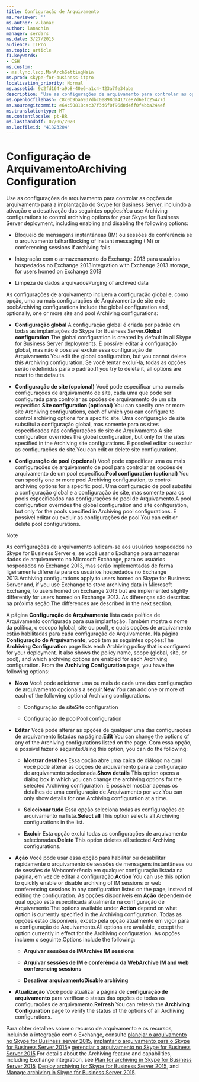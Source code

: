 ```yaml
---
title: Configuração de Arquivamento
ms.reviewer: ''
ms.author: v-lanac
author: lanachin
manager: serdars
ms.date: 3/27/2015
audience: ITPro
ms.topic: article
f1.keywords:
- CSH
ms.custom:
- ms.lync.lscp.MonArchSettingMain
ms.prod: skype-for-business-itpro
localization_priority: Normal
ms.assetid: 9c2fd164-a9b8-40e6-a1c4-423a7fe34aba
description: 'Use as configurações de arquivamento para controlar as opções de arquivamento para a implantação do Skype for Business Server, incluindo a ativação e a desativação das seguintes opções:'
ms.openlocfilehash: c8c0b9ba6937dbc0e898da417ce87d6efc25477d
ms.sourcegitcommit: e64c50818cac37f3d6f0f96d0d4ff0f4bba24aef
ms.translationtype: MT
ms.contentlocale: pt-BR
ms.lasthandoff: 02/06/2020
ms.locfileid: "41823204"
---
```

# <a name="archiving-configuration"></a><span data-ttu-id="f5f2a-103">Configuração de Arquivamento</span><span class="sxs-lookup"><span data-stu-id="f5f2a-103">Archiving Configuration</span></span>
 
<span data-ttu-id="f5f2a-104">Use as configurações de arquivamento para controlar as opções de arquivamento para a implantação do Skype for Business Server, incluindo a ativação e a desativação das seguintes opções:</span><span class="sxs-lookup"><span data-stu-id="f5f2a-104">You use Archiving configurations to control archiving options for your Skype for Business Server deployment, including enabling and disabling the following options:</span></span>
  
- <span data-ttu-id="f5f2a-105">Bloqueio de mensagens instantâneas (IM) ou sessões de conferência se o arquivamento falhar</span><span class="sxs-lookup"><span data-stu-id="f5f2a-105">Blocking of instant messaging (IM) or conferencing sessions if archiving fails</span></span>
    
- <span data-ttu-id="f5f2a-106">Integração com o armazenamento do Exchange 2013 para usuários hospedados no Exchange 2013</span><span class="sxs-lookup"><span data-stu-id="f5f2a-106">Integration with Exchange 2013 storage, for users homed on Exchange 2013</span></span>
    
- <span data-ttu-id="f5f2a-107">Limpeza de dados arquivados</span><span class="sxs-lookup"><span data-stu-id="f5f2a-107">Purging of archived data</span></span>
    
<span data-ttu-id="f5f2a-108">As configurações de arquivamento incluem a configuração global e, como opção, uma ou mais configurações de Arquivamento de site e de pool:</span><span class="sxs-lookup"><span data-stu-id="f5f2a-108">Archiving configurations include the global configuration and, optionally, one or more site and pool Archiving configurations:</span></span>
  
- <span data-ttu-id="f5f2a-109">**Configuração global** A configuração global é criada por padrão em todas as implantações do Skype for Business Server.</span><span class="sxs-lookup"><span data-stu-id="f5f2a-109">**Global configuration** The global configuration is created by default in all Skype for Business Server deployments.</span></span> <span data-ttu-id="f5f2a-110">É possível editar a configuração global, mas não é possível excluir essa configuração de Arquivamento.</span><span class="sxs-lookup"><span data-stu-id="f5f2a-110">You edit the global configuration, but you cannot delete this Archiving configuration.</span></span> <span data-ttu-id="f5f2a-111">Se você tentar excluí-la, todas as opções serão redefinidas para o padrão.</span><span class="sxs-lookup"><span data-stu-id="f5f2a-111">If you try to delete it, all options are reset to the defaults.</span></span>
    
- <span data-ttu-id="f5f2a-112">**Configuração de site (opcional)** Você pode especificar uma ou mais configurações de arquivamento de site, cada uma que pode ser configurada para controlar as opções de arquivamento de um site específico.</span><span class="sxs-lookup"><span data-stu-id="f5f2a-112">**Site configuration (optional)** You can specify one or more site Archiving configurations, each of which you can configure to control archiving options for a specific site.</span></span> <span data-ttu-id="f5f2a-113">Uma configuração de site substitui a configuração global, mas somente para os sites especificados nas configurações de site de Arquivamento.</span><span class="sxs-lookup"><span data-stu-id="f5f2a-113">A site configuration overrides the global configuration, but only for the sites specified in the Archiving site configurations.</span></span> <span data-ttu-id="f5f2a-114">É possível editar ou excluir as configurações de site.</span><span class="sxs-lookup"><span data-stu-id="f5f2a-114">You can edit or delete site configurations.</span></span>
    
- <span data-ttu-id="f5f2a-115">**Configuração de pool (opcional)** Você pode especificar uma ou mais configurações de arquivamento de pool para controlar as opções de arquivamento de um pool específico.</span><span class="sxs-lookup"><span data-stu-id="f5f2a-115">**Pool configuration (optional)** You can specify one or more pool Archiving configuration, to control archiving options for a specific pool.</span></span> <span data-ttu-id="f5f2a-116">Uma configuração de pool substitui a configuração global e a configuração de site, mas somente para os pools especificados nas configurações de pool de Arquivamento.</span><span class="sxs-lookup"><span data-stu-id="f5f2a-116">A pool configuration overrides the global configuration and site configuration, but only for the pools specified in Archiving pool configurations.</span></span> <span data-ttu-id="f5f2a-117">É possível editar ou excluir as configurações de pool.</span><span class="sxs-lookup"><span data-stu-id="f5f2a-117">You can edit or delete pool configurations.</span></span>
    
> [!NOTE]
> <span data-ttu-id="f5f2a-118">As configurações de arquivamento aplicam-se aos usuários hospedados no Skype for Business Server e, se você usar o Exchange para armazenar dados de arquivamento no Microsoft Exchange, para os usuários hospedados no Exchange 2013, mas serão implementadas de forma ligeiramente diferente para os usuários hospedados no Exchange 2013.</span><span class="sxs-lookup"><span data-stu-id="f5f2a-118">Archiving configurations apply to users homed on Skype for Business Server and, if you use Exchange to store archiving data in Microsoft Exchange, to users homed on Exchange 2013 but are implemented slightly differently for users homed on Exchange 2013.</span></span> <span data-ttu-id="f5f2a-119">As diferenças são descritas na próxima seção.</span><span class="sxs-lookup"><span data-stu-id="f5f2a-119">The differences are described in the next section.</span></span> 
  
<span data-ttu-id="f5f2a-p105">A página **Configuração de Arquivamento** lista cada política de Arquivamento configurada para sua implantação. Também mostra o nome da política, o escopo (global, site ou pool), e quais opções de arquivamento estão habilitadas para cada configuração de Arquivamento. Na página  **Configuração de Arquivamento**, você tem as seguintes opções:</span><span class="sxs-lookup"><span data-stu-id="f5f2a-p105">The **Archiving Configuration** page lists each Archiving policy that is configured for your deployment. It also shows the policy name, scope (global, site, or pool), and which archiving options are enabled for each Archiving configuration. From the **Archiving Configuration** page, you have the following options:</span></span>
- <span data-ttu-id="f5f2a-123">**Novo** Você pode adicionar uma ou mais de cada uma das configurações de arquivamento opcionais a seguir.</span><span class="sxs-lookup"><span data-stu-id="f5f2a-123">**New** You can add one or more of each of the following optional Archiving configurations.</span></span>
    
  - <span data-ttu-id="f5f2a-124">Configuração de site</span><span class="sxs-lookup"><span data-stu-id="f5f2a-124">Site configuration</span></span>
    
  - <span data-ttu-id="f5f2a-125">Configuração de pool</span><span class="sxs-lookup"><span data-stu-id="f5f2a-125">Pool configuration</span></span>
    
- <span data-ttu-id="f5f2a-126">**Editar** Você pode alterar as opções de qualquer uma das configurações de arquivamento listadas na página.</span><span class="sxs-lookup"><span data-stu-id="f5f2a-126">**Edit** You can change the options of any of the Archiving configurations listed on the page.</span></span> <span data-ttu-id="f5f2a-127">Com essa opção, é possível fazer o seguinte:</span><span class="sxs-lookup"><span data-stu-id="f5f2a-127">Using this option, you can do the following:</span></span>
    
  - <span data-ttu-id="f5f2a-128">**Mostrar detalhes** Essa opção abre uma caixa de diálogo na qual você pode alterar as opções de arquivamento para a configuração de arquivamento selecionada.</span><span class="sxs-lookup"><span data-stu-id="f5f2a-128">**Show details** This option opens a dialog box in which you can change the archiving options for the selected Archiving configuration.</span></span> <span data-ttu-id="f5f2a-129">É possível mostrar apenas os detalhes de uma configuração de Arquivamento por vez.</span><span class="sxs-lookup"><span data-stu-id="f5f2a-129">You can only show details for one Archiving configuration at a time.</span></span>
    
  - <span data-ttu-id="f5f2a-130">**Selecionar tudo** Essa opção seleciona todas as configurações de arquivamento na lista.</span><span class="sxs-lookup"><span data-stu-id="f5f2a-130">**Select all** This option selects all Archiving configurations in the list.</span></span>
    
  - <span data-ttu-id="f5f2a-131">**Excluir** Esta opção exclui todas as configurações de arquivamento selecionadas.</span><span class="sxs-lookup"><span data-stu-id="f5f2a-131">**Delete** This option deletes all selected Archiving configurations.</span></span>
    
- <span data-ttu-id="f5f2a-132">**Ação** Você pode usar essa opção para habilitar ou desabilitar rapidamente o arquivamento de sessões de mensagens instantâneas ou de sessões de Webconferência em qualquer configuração listada na página, em vez de editar a configuração.</span><span class="sxs-lookup"><span data-stu-id="f5f2a-132">**Action** You can use this option to quickly enable or disable archiving of IM sessions or web conferencing sessions in any configuration listed on the page, instead of editing the configuration.</span></span> <span data-ttu-id="f5f2a-133">As opções disponíveis em **Ação** dependem de qual opção está especificada atualmente na configuração de Arquivamento.</span><span class="sxs-lookup"><span data-stu-id="f5f2a-133">The options available under **Action** depend on what option is currently specified in the Archiving configuration.</span></span> <span data-ttu-id="f5f2a-134">Todas as opções estão disponíveis, exceto pela opção atualmente em vigor para a configuração de Arquivamento.</span><span class="sxs-lookup"><span data-stu-id="f5f2a-134">All options are available, except the option currently in effect for the Archiving configuration.</span></span> <span data-ttu-id="f5f2a-135">As opções incluem o seguinte:</span><span class="sxs-lookup"><span data-stu-id="f5f2a-135">Options include the following:</span></span>
    
  - <span data-ttu-id="f5f2a-136">**Arquivar sessões de IM**</span><span class="sxs-lookup"><span data-stu-id="f5f2a-136">**Archive IM sessions**</span></span>
    
  - <span data-ttu-id="f5f2a-137">**Arquivar sessões de IM e conferência da Web**</span><span class="sxs-lookup"><span data-stu-id="f5f2a-137">**Archive IM and web conferencing sessions**</span></span>
    
  - <span data-ttu-id="f5f2a-138">**Desativar arquivamento**</span><span class="sxs-lookup"><span data-stu-id="f5f2a-138">**Disable archiving**</span></span>
    
- <span data-ttu-id="f5f2a-139">**Atualização** Você pode atualizar a página de **configuração de arquivamento** para verificar o status das opções de todas as configurações de arquivamento.</span><span class="sxs-lookup"><span data-stu-id="f5f2a-139">**Refresh** You can refresh the **Archiving Configuration** page to verify the status of the options of all Archiving configurations.</span></span>
    
<span data-ttu-id="f5f2a-140">Para obter detalhes sobre o recurso de arquivamento e os recursos, incluindo a integração com o Exchange, consulte [planejar o arquivamento no Skype for Business server 2015](../../plan-your-deployment/archiving/archiving.md), [implantar o arquivamento para o Skype for Business Server 2015](../../deploy/deploy-archiving/deploy-archiving.md)e [gerenciar o arquivamento no Skype for Business Server 2015](../../manage/archiving/archiving.md).</span><span class="sxs-lookup"><span data-stu-id="f5f2a-140">For details about the Archiving feature and capabilities, including Exchange integration, see [Plan for archiving in Skype for Business Server 2015](../../plan-your-deployment/archiving/archiving.md), [Deploy archiving for Skype for Business Server 2015](../../deploy/deploy-archiving/deploy-archiving.md), and [Manage archiving in Skype for Business Server 2015](../../manage/archiving/archiving.md).</span></span>

